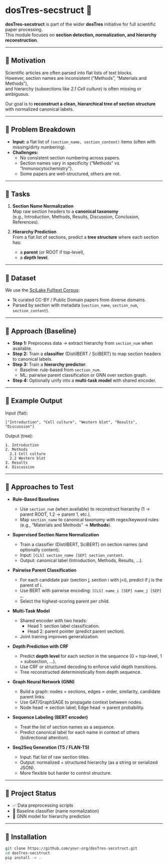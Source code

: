 # dosTres-secstruct 🧩

**dosTres-secstruct** is part of the wider **dosTres** initiative for full scientific paper processing.  
This module focuses on **section detection, normalization, and hierarchy reconstruction**.

---

## 🔹 Motivation

Scientific articles are often parsed into flat lists of text blocks.  
However, section names are inconsistent (“Methods”, “Materials and Methods”),  
and hierarchy (subsections like *2.1 Cell culture*) is often missing or ambiguous.

Our goal is to **reconstruct a clean, hierarchical tree of section structure** with normalized canonical labels.

---

## 🔹 Problem Breakdown

- **Input:** a flat list of `(section_name, section_content)` items (often with missing/dirty numbering).  
- **Challenges:**
  - No consistent section numbering across papers.
  - Section names vary in specificity (“Methods” vs. “Immunocytochemistry”).
  - Some papers are well-structured, others are not.

---

## 🔹 Tasks

1. **Section Name Normalization**  
   Map raw section headers to a **canonical taxonomy**  
   (e.g., Introduction, Methods, Results, Discussion, Conclusion, References).

2. **Hierarchy Prediction**  
   From a flat list of sections, predict a **tree structure** where each section has:
   - a **parent** (or ROOT if top-level),
   - a **depth level**.

---

## 🔹 Dataset

We use the [SciLake Fulltext Corpus](https://huggingface.co/datasets/SIRIS-Lab/scilake-fulltext-corpus):  
- 1k curated CC-BY / Public Domain papers from diverse domains.  
- Parsed by section with metadata (`section_name`, `section_num`, `section_content`).

---

## 🔹 Approach (Baseline)

- **Step 1:** Preprocess data → extract hierarchy from `section_num` when available.  
- **Step 2:** Train a **classifier** (DistilBERT / SciBERT) to map section headers to canonical labels.  
- **Step 3:** Train a **hierarchy predictor**:
  - Baseline: rule-based from `section_num`.
  - ML: pairwise parent classification or GNN over section graph.  
- **Step 4:** Optionally unify into a **multi-task model** with shared encoder.

---

## 🔹 Example Output

Input (flat):  
```
["Introduction", "Cell culture", "Western blot", "Results", "Discussion"]
```

Output (tree):  
```
1. Introduction
2. Methods
  2.1 Cell culture
  2.2 Western blot
3. Results
4. Discussion
```
---

## 🔹 Approaches to Test

- **Rule-Based Baselines**
  - Use `section_num` (when available) to reconstruct hierarchy (1 → parent ROOT, 1.2 → parent 1, etc.).
  - Map `section_name` to canonical taxonomy with regex/keyword rules (e.g., “Materials and Methods” → **Methods**).

- **Supervised Section Name Normalization**
  - Train a classifier (DistilBERT, SciBERT) on section names (and optionally content).
  - Input: `[CLS] section_name [SEP] section_content`.
  - Output: canonical label (Introduction, Methods, Results, …).

- **Pairwise Parent Classification**
  - For each candidate pair (section j, section i with j<i), predict if j is the parent of i.
  - Use BERT with pairwise encoding: `[CLS] name_i [SEP] name_j [SEP] …`.
  - Select the highest-scoring parent per child.

- **Multi-Task Model**
  - Shared encoder with two heads:
    - Head 1: section label classification.
    - Head 2: parent pointer (predict parent section).
  - Joint training improves generalization.

- **Depth Prediction with CRF**
  - Predict **depth level** for each section in the sequence (0 = top-level, 1 = subsection, …).
  - Use CRF or structured decoding to enforce valid depth transitions.
  - Tree reconstructed deterministically from depth sequence.

- **Graph Neural Network (GNN)**
  - Build a graph: nodes = sections, edges = order, similarity, candidate parent links.
  - Use GAT/GraphSAGE to propagate context between nodes.
  - Node head → section label; Edge head → parent probability.

- **Sequence Labeling (BERT encoder)**
  - Treat the list of section names as a sequence.
  - Predict canonical label for each name in context of others (bidirectional attention).

- **Seq2Seq Generation (T5 / FLAN-T5)**
  - Input: flat list of raw section titles.
  - Output: normalized + structured hierarchy (as a string or serialized JSON).
  - More flexible but harder to control structure.

---

## 🔹 Project Status

- ✅ Data preprocessing scripts  
- 🚧 Baseline classifier (name normalization)  
- 🚧 GNN model for hierarchy prediction  

---

## 🔹 Installation

```bash
git clone https://github.com/your-org/dosTres-secstruct.git
cd dosTres-secstruct
pip install -e .
```

